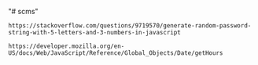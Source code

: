 "# scms"

`https://stackoverflow.com/questions/9719570/generate-random-password-string-with-5-letters-and-3-numbers-in-javascript`

`https://developer.mozilla.org/en-US/docs/Web/JavaScript/Reference/Global_Objects/Date/getHours`
